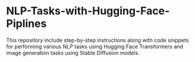 # NLP-Tasks-with-Hugging-Face-Piplines
This repository include step-by-step instructions along with code snippets for performing various NLP tasks using Hugging Face Transformers and image generation tasks using Stable Diffusion models.
